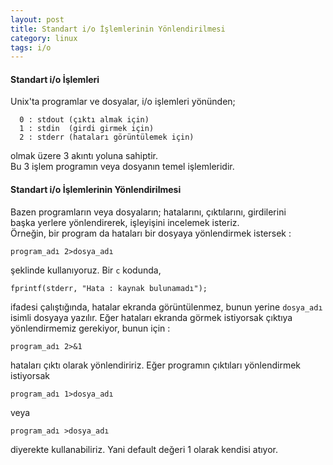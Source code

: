 ```yaml
---
layout: post
title: Standart i/o İşlemlerinin Yönlendirilmesi
category: linux
tags: i/o
---
```


#### Standart i/o İşlemleri

Unix'ta programlar ve dosyalar, i/o işlemleri yönünden;  

	  0 : stdout (çıktı almak için)  
	  1 : stdin  (girdi girmek için)  
	  2 : stderr (hataları görüntülemek için)  

olmak üzere 3 akıntı yoluna sahiptir.  
Bu 3 işlem programın veya dosyanın temel işlemleridir.  

#### Standart i/o İşlemlerinin Yönlendirilmesi

Bazen programların veya dosyaların; hatalarını, çıktılarını, girdilerini  
başka yerlere yönlendirerek,  işleyişini incelemek isteriz.  
Örneğin, bir program da hataları bir dosyaya yönlendirmek istersek :  

	program_adı 2>dosya_adı

şeklinde kullanıyoruz. Bir `c` kodunda,  

	fprintf(stderr, "Hata : kaynak bulunamadı");  
	     
ifadesi çalıştığında, hatalar ekranda görüntülenmez, bunun yerine `dosya_adı` isimli dosyaya yazılır. Eğer hataları ekranda görmek istiyorsak çıktıya yönlendirmemiz gerekiyor, bunun için :

	program_adı 2>&1

hataları çıktı olarak yönlendiririz. Eğer programın çıktıları yönlendirmek istiyorsak

	program_adı 1>dosya_adı

veya 

	program_adı >dosya_adı

diyerekte kullanabiliriz. Yani default değeri 1 olarak kendisi atıyor.
